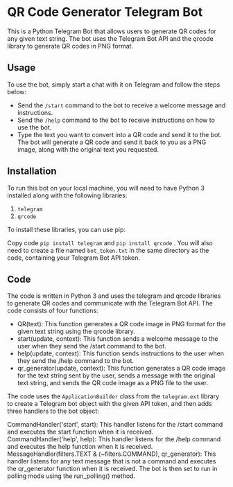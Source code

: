 # QR Code Generator Telegram Bot

This is a Python Telegram Bot that allows users to generate QR codes for any given text string. The bot uses the Telegram Bot API and the qrcode library to generate QR codes in PNG format.

## Usage
To use the bot, simply start a chat with it on Telegram and follow the steps below:

- Send the ``` /start ``` command to the bot to receive a welcome message and instructions.
- Send the ``` /help ``` command to the bot to receive instructions on how to use the bot.
- Type the text you want to convert into a QR code and send it to the bot. The bot will generate a QR code and send it back to you as a PNG image, along with the original text you requested.

## Installation
To run this bot on your local machine, you will need to have Python 3 installed along with the following libraries:

1) ```telegram```
2) ```qrcode```

To install these libraries, you can use pip:

Copy code
```pip install telegram``` and ```pip install qrcode``` .
You will also need to create a file named ``` bot_token.txt ``` in the same directory as the code, containing your Telegram Bot API token.

## Code
The code is written in Python 3 and uses the telegram and qrcode libraries to generate QR codes and communicate with the Telegram Bot API. The code consists of four functions:

- QR(text): This function generates a QR code image in PNG format for the given text string using the qrcode library.
- start(update, context): This function sends a welcome message to the user when they send the /start command to the bot.
- help(update, context): This function sends instructions to the user when they send the /help command to the bot.
- qr_generator(update, context): This function generates a QR code image for the text string sent by the user, sends a message with the original text string, and sends the QR code image as a PNG file to the user.

The code uses the ```ApplicationBuilder``` class from the ```telegram.ext``` library to create a Telegram bot object with the given API token, and then adds three handlers to the bot object:

CommandHandler('start', start): This handler listens for the /start command and executes the start function when it is received.
CommandHandler('help', help): This handler listens for the /help command and executes the help function when it is received.
MessageHandler(filters.TEXT & (~filters.COMMAND), qr_generator): This handler listens for any text message that is not a command and executes the qr_generator function when it is received.
The bot is then set to run in polling mode using the run_polling() method.
